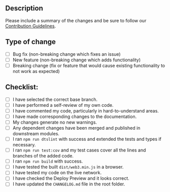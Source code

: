 ## Description

Please include a summary of the changes and be sure to follow our [Contribution Guidelines](../CONTRIBUTIONS.md).

<!--
Optional if an issue is fixed:
Fixes #(issue)
-->

## Type of change

<!-- Please delete options that are not relevant. -->

- [ ] Bug fix (non-breaking change which fixes an issue)
- [ ] New feature (non-breaking change which adds functionality)
- [ ] Breaking change (fix or feature that would cause existing functionality to not work as expected)

## Checklist:

- [ ] I have selected the correct base branch.
- [ ] I have performed a self-review of my own code.
- [ ] I have commented my code, particularly in hard-to-understand areas.
- [ ] I have made corresponding changes to the documentation.
- [ ] My changes generate no new warnings.
- [ ] Any dependent changes have been merged and published in downstream modules.
- [ ] I ran `npm run dtslint` with success and extended the tests and types if necessary.
- [ ] I ran `npm run test:cov` and my test cases cover all the lines and branches of the added code.
- [ ] I ran `npm run build` with success.
- [ ] I have tested the built `dist/web3.min.js` in a browser.
- [ ] I have tested my code on the live network.
- [ ] I have checked the Deploy Preview and it looks correct.
- [ ] I have updated the `CHANGELOG.md` file in the root folder.
